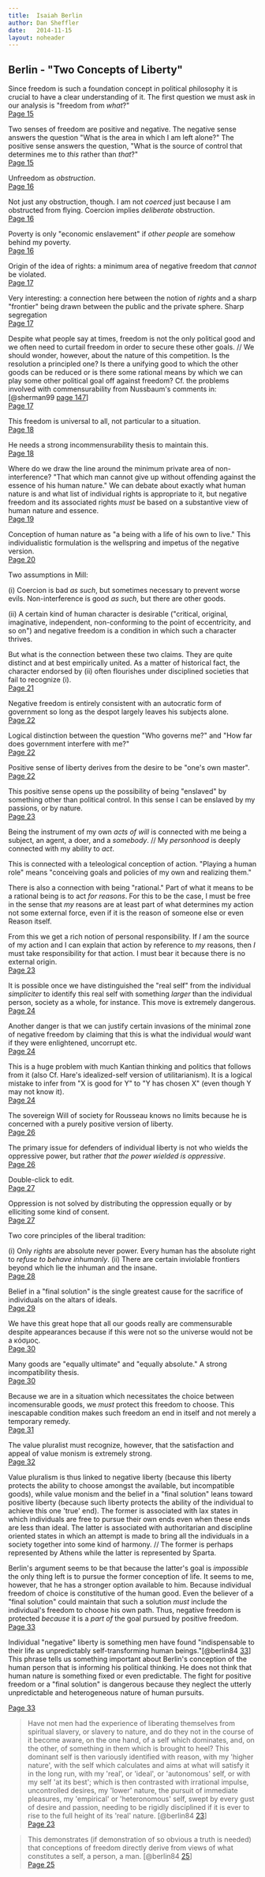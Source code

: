 ```yaml
---
title:	Isaiah Berlin
author: Dan Sheffler
date:	2014-11-15
layout:	noheader
---
```


## Berlin - "Two Concepts of Liberty" ##

Since freedom is such a foundation concept in political philosophy it is crucial to have a clear understanding of it. The first question we must ask in our analysis is "freedom from *what*?"   
[Page 15](sk://berlin84#1)

Two senses of freedom are positive and negative. The negative sense answers the question "What is the area in which I am left alone?" The positive sense answers the question, "What is the source of control that determines me to *this* rather than *that*?"   
[Page 15](sk://berlin84#1)

Unfreedom as *obstruction*.   
[Page 16](sk://berlin84#2)

Not just any obstruction, though. I am not *coerced* just because I am obstructed from flying. Coercion implies *deliberate* obstruction.   
[Page 16](sk://berlin84#2)

Poverty is only "economic enslavement" if *other people* are somehow behind my poverty.   
[Page 16](sk://berlin84#2)

Origin of the idea of rights: a minimum area of negative freedom that *cannot* be violated.   
[Page 17](sk://berlin84#3)

Very interesting: a connection here between the notion of *rights* and a sharp "frontier" being drawn between the public and the private sphere. Sharp segregation   
[Page 17](sk://berlin84#3)

Despite what people say at times, freedom is not the only political good and we often need to curtail freedom in order to secure these other goals. // We should wonder, however, about the nature of this competition. Is the resolution a principled one? Is there a unifying good to which the other goods can be reduced or is there some rational means by which we can play some other political goal off against freedom? Cf. the problems involved with commensurability from Nussbaum's comments in: [@sherman99 [page 147](sk://sherman99#167)]   
[Page 17](sk://berlin84#3)

This freedom is universal to all, not particular to a situation.   
[Page 18](sk://berlin84#4)

He needs a strong incommensurability thesis to maintain this.   
[Page 18](sk://berlin84#4)

Where do we draw the line around the minimum private area of non-interference? "That which man cannot give up without offending against the essence of his human nature." We can debate about exactly what human nature is and what list of individual rights is appropriate to it, but negative freedom and its associated rights *must* be based on a substantive view of human nature and essence.   
[Page 19](sk://berlin84#5)

Conception of human nature as "a being with a life of his own to live." This individualistic formulation is the wellspring and impetus of the negative version.   
[Page 20](sk://berlin84#6)

Two assumptions in Mill:

(i) Coercion is bad *as such*, but sometimes necessary to prevent worse evils. Non-interference is good *as such*, but there are other goods.

(ii) A certain kind of human character is desirable ("critical, original, imaginative, independent, non-conforming to the point of eccentricity, and so on") and negative freedom is a condition in which such a character thrives.

But what is the connection between these two claims. They are quite distinct and at best empirically united. As a matter of historical fact, the character endorsed by (ii) often flourishes under disciplined societies that fail to recognize (i).   
[Page 21](sk://berlin84#7)

Negative freedom is entirely consistent with an autocratic form of government so long as the despot largely leaves his subjects alone.   
[Page 22](sk://berlin84#8)

Logical distinction between the question "Who governs me?" and "How far does government interfere with me?"   
[Page 22](sk://berlin84#8)

Positive sense of liberty derives from the desire to be "one's own master".   
[Page 22](sk://berlin84#8)

This positive sense opens up the possibility of being "enslaved" by something other than political control. In this sense I can be enslaved by my passions, or by nature.   
[Page 23](sk://berlin84#9)

Being the instrument of my own *acts of will* is connected with me being a subject, an agent, a doer, and a *somebody*. // My *personhood* is deeply connected with my ability to *act*.

This is connected with a teleological conception of action. "Playing a human role" means "conceiving goals and policies of my own and realizing them."

There is also a connection with being "rational." Part of what it means to be a rational being is to act *for reasons*. For this to be the case, I must be free in the sense that *my* reasons are at least part of what determines my action not some external force, even if it is the reason of someone else or even Reason itself.

From this we get a rich notion of personal responsibility. If *I* am the source of my action and I can explain that action by reference to *my* reasons, then *I* must take responsibility for that action. I must bear it because there is no external origin.   
[Page 23](sk://berlin84#9)

It is possible once we have distinguished the "real self" from the individual *simpliciter* to identify this real self with something *larger* than the individual person, society as a whole, for instance. This move is extremely dangerous.   
[Page 24](sk://berlin84#10)

Another danger is that we can justify certain invasions of the minimal zone of negative freedom by claiming that this is what the individual *would* want if they were enlightened, uncorrupt etc.   
[Page 24](sk://berlin84#10)

This is a huge problem with much Kantian thinking and politics that follows from it (also Cf. Hare's idealized-self version of utilitarianism). It is a logical mistake to infer from "X is good for Y" to "Y has chosen X" (even though Y may not know it).   
[Page 24](sk://berlin84#10)

The sovereign Will of society for Rousseau knows no limits because he is concerned with a purely positive version of liberty.   
[Page 26](sk://berlin84#12)

The primary issue for defenders of individual liberty is not who wields the oppressive power, but rather *that the power wielded is oppressive*.   
[Page 26](sk://berlin84#12)

Double-click to edit.   
[Page 27](sk://berlin84#13)

Oppression is not solved by distributing the oppression equally or by elliciting some kind of consent.   
[Page 27](sk://berlin84#13)

Two core principles of the liberal tradition:

(i) Only *rights* are absolute never power. Every human has the absolute right to *refuse to behave inhumanly*.
(ii) There are certain inviolable frontiers beyond which lie the inhuman and the insane.   
[Page 28](sk://berlin84#14)

Belief in a "final solution" is the single greatest cause for the sacrifice of individuals on the altars of ideals.   
[Page 29](sk://berlin84#15)

We have this great hope that all our goods really are commensurable despite appearances because if this were not so the universe would not be a κόσμος.   
[Page 30](sk://berlin84#16)

Many goods are "equally ultimate" and "equally absolute." A strong incompatibility thesis.   
[Page 30](sk://berlin84#16)

Because we are in a situation which necessitates the choice between incomensurable goods, we *must* protect this freedom to choose. This inescapable condition makes such freedom an end in itself and not merely a temporary remedy.   
[Page 31](sk://berlin84#17)

The value pluralist must recognize, however, that the satisfaction and appeal of value monism is extremely strong.   
[Page 32](sk://berlin84#18)

Value pluralism is thus linked to negative liberty (because this liberty protects the ability to choose amongst the available, but incompatible goods), while value monism and the belief in a "final solution" leans toward positive liberty (because such liberty protects the ability of the individual to achieve this one 'true' end). The former is associated with lax states in which individuals are free to pursue their own ends even when these ends are less than ideal. The latter is associated with authoritarian and discipline oriented states in which an attempt is made to bring all the individuals in a society together into some kind of harmony. // The former is perhaps represented by Athens while the latter is represented by Sparta.

Berlin's argument seems to be that because the latter's goal is *impossible* the only thing left is to pursue the former conception of life. It seems to me, however, that he has a stronger option available to him. Because individual freedom of choice is constitutive of the human good. Even the believer of a "final solution" could maintain that such a solution *must* include the individual's freedom to choose his own path. Thus, negative freedom is protected *because* it is a *part of* the goal pursued by positive freedom.   
[Page 33](sk://berlin84#19)

Individual "negative" liberty is something men have found "indispensable to their life as unpredictably self-transforming human beings."[@berlin84 [33](sk://berlin84#18)]  This phrase tells us something important about Berlin's conception of the human person that is informing his political thinking.  He does not think that human nature is something fixed or even predictable.  The fight for positive freedom or a "final solution" is dangerous because they neglect the utterly unpredictable and heterogeneous nature of human pursuits.
   
[Page 33](sk://berlin84#19)

> Have not men had the experience of liberating themselves from spiritual slavery, or slavery to nature, and do they not in the course of it become aware, on the one hand, of a self which dominates, and, on the other, of something in them which is brought to heel?  This dominant self is then variously identified with reason, with my 'higher nature', with the self which calculates and aims at what will satisfy it in the long run, with my 'real', or 'ideal', or 'autonomous' self, or with my self 'at its best';  which is then contrasted with irrational impulse, uncontrolled desires, my 'lower' nature, the pursuit of immediate pleasures, my 'empirical' or 'heteronomous' self, swept by every gust of desire and passion, needing to be rigidly disciplined if it is ever to rise to the full height of its 'real' nature.
> [@berlin84 [23](sk://berlin84#9)]   
[Page 23](sk://berlin84#9)

> This demonstrates (if demonstration of so obvious a truth is needed) that conceptions of freedom directly derive from views of what constitutes a self, a person, a man.
> [@berlin84 [25](sk://berlin84#11)]   
[Page 25](sk://berlin84#11)


